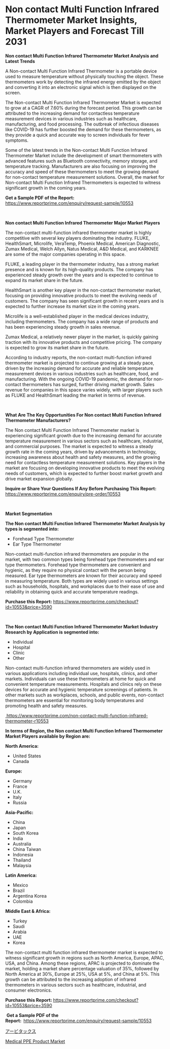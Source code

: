 <p><h1>Non contact Multi Function Infrared Thermometer Market Insights, Market Players and Forecast Till 2031</h1></p><p><strong>Non contact Multi Function Infrared Thermometer Market Analysis and Latest Trends</strong></p>
<p><p>A Non-contact Multi Function Infrared Thermometer is a portable device used to measure temperature without physically touching the object. These thermometers work by detecting the infrared energy emitted by the object and converting it into an electronic signal which is then displayed on the screen.</p><p>The Non-contact Multi Function Infrared Thermometer Market is expected to grow at a CAGR of 7.60% during the forecast period. This growth can be attributed to the increasing demand for contactless temperature measurement devices in various industries such as healthcare, manufacturing, and food processing. The outbreak of infectious diseases like COVID-19 has further boosted the demand for these thermometers, as they provide a quick and accurate way to screen individuals for fever symptoms.</p><p>Some of the latest trends in the Non-contact Multi Function Infrared Thermometer Market include the development of smart thermometers with advanced features such as Bluetooth connectivity, memory storage, and temperature tracking. Manufacturers are also focusing on improving the accuracy and speed of these thermometers to meet the growing demand for non-contact temperature measurement solutions. Overall, the market for Non-contact Multi Function Infrared Thermometers is expected to witness significant growth in the coming years.</p></p>
<p><strong>Get a Sample PDF of the Report:&nbsp;</strong> <a href="https://www.reportprime.com/enquiry/request-sample/10553">https://www.reportprime.com/enquiry/request-sample/10553</a></p>
<p>&nbsp;</p>
<p><strong>Non contact Multi Function Infrared Thermometer Major Market Players</strong></p>
<p><p>The non-contact multi-function infrared thermometer market is highly competitive with several key players dominating the industry. FLUKE, HealthSmart, Microlife, VeraTemp, Phoenix Medical, American Diagnostic, Zumax Medical, Welch Allyn, Natus Medical, A&D Medical, and KARKNEE are some of the major companies operating in this space.</p><p>FLUKE, a leading player in the thermometer industry, has a strong market presence and is known for its high-quality products. The company has experienced steady growth over the years and is expected to continue to expand its market share in the future.</p><p>HealthSmart is another key player in the non-contact thermometer market, focusing on providing innovative products to meet the evolving needs of customers. The company has seen significant growth in recent years and is expected to further increase its market size in the coming years.</p><p>Microlife is a well-established player in the medical devices industry, including thermometers. The company has a wide range of products and has been experiencing steady growth in sales revenue.</p><p>Zumax Medical, a relatively newer player in the market, is quickly gaining traction with its innovative products and competitive pricing. The company is expected to grow its market share in the future.</p><p>According to industry reports, the non-contact multi-function infrared thermometer market is projected to continue growing at a steady pace, driven by the increasing demand for accurate and reliable temperature measurement devices in various industries such as healthcare, food, and manufacturing. With the ongoing COVID-19 pandemic, the demand for non-contact thermometers has surged, further driving market growth. Sales revenue for companies in this space varies widely, with larger players such as FLUKE and HealthSmart leading the market in terms of revenue.</p></p>
<p>&nbsp;</p>
<p><strong>What Are The Key Opportunities For Non contact Multi Function Infrared Thermometer Manufacturers?</strong></p>
<p><p>The Non contact Multi Function Infrared Thermometer market is experiencing significant growth due to the increasing demand for accurate temperature measurement in various sectors such as healthcare, industrial, and commercial purposes. The market is expected to witness a steady growth rate in the coming years, driven by advancements in technology, increasing awareness about health and safety measures, and the growing need for contactless temperature measurement solutions. Key players in the market are focusing on developing innovative products to meet the evolving needs of customers, which is expected to further boost market growth and drive market expansion globally.</p></p>
<p><strong>Inquire or Share Your Questions If Any Before Purchasing This Report:</strong> <a href="https://www.reportprime.com/enquiry/pre-order/10553">https://www.reportprime.com/enquiry/pre-order/10553</a></p>
<p>&nbsp;</p>
<p><strong>Market Segmentation</strong></p>
<p><strong>The Non contact Multi Function Infrared Thermometer Market Analysis by types is segmented into:</strong></p>
<p><ul><li>Forehead Type Thermometer</li><li>Ear Type Thermometer</li></ul></p>
<p><p>Non-contact multi-function infrared thermometers are popular in the market, with two common types being forehead type thermometers and ear type thermometers. Forehead type thermometers are convenient and hygienic, as they require no physical contact with the person being measured. Ear type thermometers are known for their accuracy and speed in measuring temperature. Both types are widely used in various settings such as households, hospitals, and workplaces due to their ease of use and reliability in obtaining quick and accurate temperature readings.</p></p>
<p><strong>Purchase this Report:&nbsp;</strong><a href="https://www.reportprime.com/checkout?id=10553&price=3590">https://www.reportprime.com/checkout?id=10553&price=3590</a></p>
<p>&nbsp;</p>
<p><strong>The Non contact Multi Function Infrared Thermometer Market Industry Research by Application is segmented into:</strong></p>
<p><ul><li>Individual</li><li>Hospital</li><li>Clinic</li><li>Other</li></ul></p>
<p><p>Non-contact multi-function infrared thermometers are widely used in various applications including individual use, hospitals, clinics, and other markets. Individuals can use these thermometers at home for quick and convenient temperature measurements. Hospitals and clinics rely on these devices for accurate and hygienic temperature screenings of patients. In other markets such as workplaces, schools, and public events, non-contact thermometers are essential for monitoring body temperatures and promoting health and safety measures.</p></p>
<p><a href="https://www.reportprime.com/non-contact-multi-function-infrared-thermometer-r10553">&nbsp;https://www.reportprime.com/non-contact-multi-function-infrared-thermometer-r10553</a></p>
<p><strong>In terms of Region, the Non contact Multi Function Infrared Thermometer Market Players available by Region are:</strong></p>
<p>
    <p> <strong> North America: </strong>
        <ul>
            <li>United States</li>
            <li>Canada</li>
        </ul>
        </p> 
    <p> <strong> Europe: </strong>
        <ul>
            <li>Germany</li>
            <li>France</li>
            <li>U.K.</li>
            <li>Italy</li>
            <li>Russia</li>
        </ul>
        </p> 
    <p> <strong> Asia-Pacific: </strong>
        <ul>
            <li>China</li>
            <li>Japan</li>
            <li>South Korea</li>
            <li>India</li>
            <li>Australia</li>
            <li>China Taiwan</li>
            <li>Indonesia</li>
            <li>Thailand</li>
            <li>Malaysia</li>
        </ul>
        </p> 
    <p> <strong> Latin America: </strong>
        <ul>
            <li>Mexico</li>
            <li>Brazil</li>
            <li>Argentina Korea</li>
            <li>Colombia</li>
        </ul>
        </p> 
    <p> <strong> Middle East & Africa: </strong>
        <ul>
            <li>Turkey</li>
            <li>Saudi</li>
            <li>Arabia</li>
            <li>UAE</li>
            <li>Korea</li>
        </ul>
    </p>
    </p>
<p><p>The non-contact multi function infrared thermometer market is expected to witness significant growth in regions such as North America, Europe, APAC, USA, and China. Among these regions, APAC is projected to dominate the market, holding a market share percentage valuation of 35%, followed by North America at 30%, Europe at 25%, USA at 5%, and China at 5%. This growth can be attributed to the increasing adoption of infrared thermometers in various sectors such as healthcare, industrial, and consumer electronics.</p></p>
<p><strong>Purchase this Report: </strong><a href="https://www.reportprime.com/checkout?id=10553&price=3590">https://www.reportprime.com/checkout?id=10553&price=3590</a></p>
<p>&nbsp;<strong>Get a Sample PDF of the Report:&nbsp;&nbsp;</strong><a href="https://www.reportprime.com/enquiry/request-sample/10553">https://www.reportprime.com/enquiry/request-sample/10553</a></p>
<p><strong></strong></p>
<p><p><a href="https://github.com/ppmazlotr77499/Market-Research-Report-List-1/blob/main/689641624081.md">アービタックス</a></p><p><a href="https://github.com/GroverBarry/Market-Research-Report-List-4/blob/main/medical-ppe-product-market.md">Medical PPE Product Market</a></p></p>